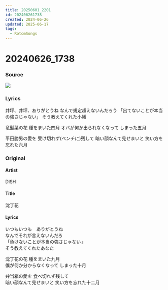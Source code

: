 ```yaml
---
title: 20250601_2201
id: 202406261738
created: 2024-06-26
updated: 2025-06-17
tags:
  - RotomSongs
---
```

# 20240626_1738

### Source

![](https://x.com/Starlystrongest/status/1805883216621937090)

### Lyrics

井坪、井坪、ありがとうね
なんで規定超えないんだろう
「出てないことが本当の強さじゃない」
そう教えてくれた小幡

竜髭菜の花
種をまいた四月
オバが何か出られなくなって
しまった五月

平田勝男の愛を
受け切れず(ベンチに)残して
暗い顔なんて見せまいと
笑い方を忘れた六月

### Original

#### Artist

DISH

#### Title

沈丁花

#### Lyrics

いつもいつも　ありがとうね  
なんでそれが言えないんだろ  
「負けないことが本当の強さじゃない」  
そう教えてくれたあなた  
  
沈丁花の花
種をまいた九月  
僕が何か分からなくなって
しまった十月  

弁当箱の愛を
食べ切れず残して  
暗い顔なんて見せまいと
笑い方を忘れた十二月  

